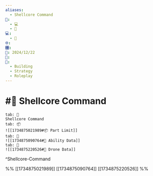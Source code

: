 ```yaml
---
aliases:
  - Shellcore Command
📁:
  - 💻
  - 🎲
💻:
  - 🎲
🌐: 
🎛️: 
📅: 2024/12/22
🔀: 
🎲:
  - Building
  - Strategy
  - Roleplay
---
```

# #🎲 Shellcore Command

```tabs
tab: 🎲
Shellcore Command
tab: 📦
![[1734875021989#📦 Part Limit]]
tab: 🔢
![[1734875090764#🔢 Ability Data]]
tab: 📝
![[1734875220526#📝 Drone Data]]
```

^Shellcore-Command

%%
[[1734875021989]]
[[1734875090764]]
[[1734875220526]]
%%